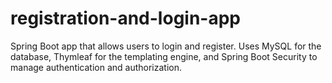 # registration-and-login-app
Spring Boot app that allows users to login and register. Uses MySQL for the database, Thymleaf for the templating engine, and Spring Boot Security to manage authentication and authorization. 